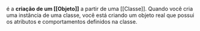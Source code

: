 é a **criação de um [[Objeto]]** a partir de uma [[Classe]]. Quando você cria uma instância de uma classe, você está criando um objeto real que possui os atributos e comportamentos definidos na classe.